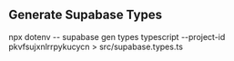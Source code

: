 ## Generate Supabase Types

npx dotenv -- supabase gen types typescript --project-id pkvfsujxnlrrpykucycn > src/supabase.types.ts
